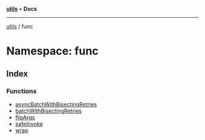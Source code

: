 [**utils**](../../README.md) • **Docs**

***

[utils](../../globals.md) / func

# Namespace: func

## Index

### Functions

- [asyncBatchWithBisectingRetries](functions/asyncBatchWithBisectingRetries.md)
- [batchWithBisectingRetries](functions/batchWithBisectingRetries.md)
- [flipArgs](functions/flipArgs.md)
- [safeInvoke](functions/safeInvoke.md)
- [wrap](functions/wrap.md)
